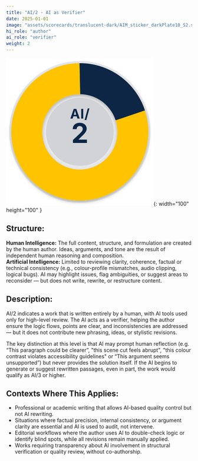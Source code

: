 ```yaml
---
title: "AI/2 - AI as Verifier"
date: 2025-01-01
image: "assets/scorecards/translucent-dark/AIM_sticker_darkPlate10_S2.svg"
hi_role: "author"
ai_role: "verifier"
weight: 2
---
```


![AI Score 2](/assets/scorecards/translucent-dark/AIM_sticker_darkPlate10_S2.svg){: width="100" height="100" }

## Structure:
**Human Intelligence:** The full content, structure, and formulation are created by the human author. Ideas, arguments, and tone are the result of independent human reasoning and composition.\
**Artificial Intelligence:** Limited to reviewing clarity, coherence, factual or technical consistency (e.g., colour-profile mismatches, audio clipping, logical bugs). AI may highlight issues, flag ambiguities, or suggest areas to reconsider — but does not write, rewrite, or restructure content.

## Description:
AI/2 indicates a work that is written entirely by a human, with AI tools used only for high-level review. The AI acts as a verifier, helping the author ensure the logic flows, points are clear, and inconsistencies are addressed — but it does not contribute new phrasing, ideas, or stylistic revisions.

The key distinction at this level is that AI may prompt human reflection (e.g. “This paragraph could be clearer”, "this scene cut feels abrupt", "this colour contrast violates accessibility guidelines" or “This argument seems unsupported”) but never provides the solution itself. If the AI begins to generate or suggest rewritten passages, even in part, the work would qualify as AI/3 or higher.

## Contexts Where This Applies:
- Professional or academic writing that allows AI-based quality control but not AI rewriting.
- Situations where factual precision, internal consistency, or argument clarity are essential and AI is used to audit, not intervene.
- Editorial workflows where the author uses AI to double-check logic or identify blind spots, while all revisions remain manually applied.
- Works requiring transparency about AI involvement in structural verification or quality review, without co-authorship.
